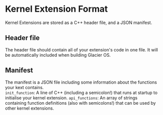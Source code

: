 # Kernel Extension Format
Kernel Extensions are stored as a C++ header file, and a JSON manifest.

## Header file
The header file should contain all of your extension's code in one file. It will be automatically included when building Glacier OS.

## Manifest
The manifest is a JSON file including some information about the functions your kext contains.  
`init_function`: A line of C++ (including a semicolon!) that runs at startup to initialise your kernel extension.
`api_functions`: An array of strings containing function definitions (also with semicolons!) that can be used by other kernel extensions.
